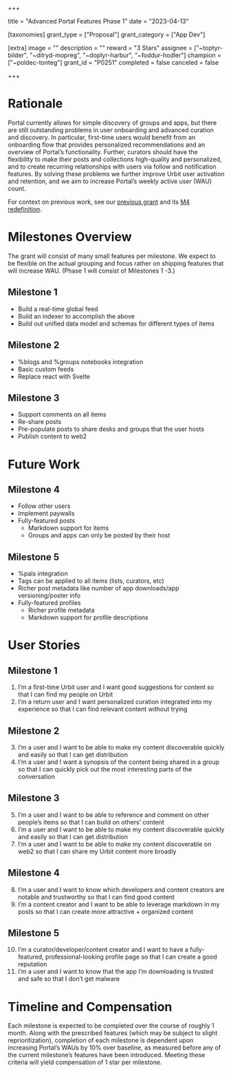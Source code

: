 +++

title = "Advanced Portal Features Phase 1"
date = "2023-04-13"

[taxonomies]
grant_type = ["Proposal"]
grant_category = ["App Dev"]

[extra]
image = ""
description = ""
reward = "3 Stars"
assignee = ["~toptyr-bilder", "~dilryd-mopreg", "~doplyr-harbur", "~foddur-hodler"]
champion = ["~poldec-tonteg"]
grant_id = "P0251"
completed = false
canceled = false

+++

# Rationale

Portal currently allows for simple discovery of groups and apps, but there are still outstanding problems in user onboarding and advanced curation and discovery. In particular, first-time users would benefit from an onboarding flow that provides personalized recommendations and an overview of Portal’s functionality. Further, curators should have the flexibility to make their posts and collections high-quality and personalized, and to create recurring relationships with users via follow and notification features. By solving these problems we further improve Urbit user activation and retention, and we aim to increase Portal’s weekly active user (WAU) count.

For context on previous work, see our [previous grant](https://urbit.org/grants/app-store) and its [M4 redefinition](https://docs.google.com/document/d/10tZgF8ZA9KQbRYD7MDZ7v-iuIeO2nPNppj9CMRBVg7g/edit#).

# Milestones Overview

The grant will consist of many small features per milestone. We expect to be flexible on the actual grouping and focus rather on shipping features that will increase WAU. (Phase 1 will consist of Milestones 1 -3.)

## Milestone 1
 - Build a real-time global feed
 - Build an indexer to accomplish the above
 - Build out unified data model and schemas for different types of items
## Milestone 2
 - %blogs and %groups notebooks integration
 - Basic custom feeds
 - Replace react with Svelte
## Milestone 3
 - Support comments on all items
 - Re-share posts
 - Pre-populate posts to share desks and groups that the user hosts
 - Publish content to web2

# Future Work 
## Milestone 4
 - Follow other users
 - Implement paywalls
 - Fully-featured posts
    - Markdown support for items
    - Groups and apps can only be posted by their host
## Milestone 5
 - %pals integration
 - Tags can be applied to all items (lists, curators, etc)
 - Richer post metadata like number of app downloads/app versioning/poster info
 - Fully-featured profiles
    - Richer profile metadata
    - Markdown support for profile descriptions

# User Stories
## Milestone 1
1. I’m a first-time Urbit user and I want good suggestions for content so that I can find my people on Urbit
2. I’m a return user and I want personalized curation integrated into my experience so that I can find relevant content without trying
## Milestone 2
3. I’m a user and I want to be able to make my content discoverable quickly and easily so that I can get distribution 
4. I’m a user and I want a synopsis of the content being shared in a group so that I can quickly pick out the most interesting parts of the conversation
## Milestone 3
5. I’m a user and I want to be able to reference and comment on other people’s items so that I can build on others’ content
6. I’m a user and I want to be able to make my content discoverable quickly and easily so that I can get distribution 
7. I’m a user and I want to be able to make my content discoverable on web2 so that I can share my Urbit content more broadly
## Milestone 4
8. I’m a user and I want to know which developers and content creators are notable and trustworthy so that I can find good content
9. I’m a content creator and I want to be able to leverage markdown in my posts so that I can create more attractive + organized content
## Milestone 5
10. I’m a curator/developer/content creator and I want to have a fully-featured, professional-looking profile page so that I can create a good reputation
11. I’m a user and I want to know that the app I’m downloading is trusted and safe so that I don’t get malware

# Timeline and Compensation
Each milestone is expected to be completed over the course of roughly 1 month. Along with the prescribed features (which may be subject to slight reprioritization), completion of each milestone is dependent upon increasing Portal’s WAUs by 10% over baseline, as measured before any of the current milestone’s features have been introduced. Meeting these criteria will yield compensation of 1 star per milestone.


